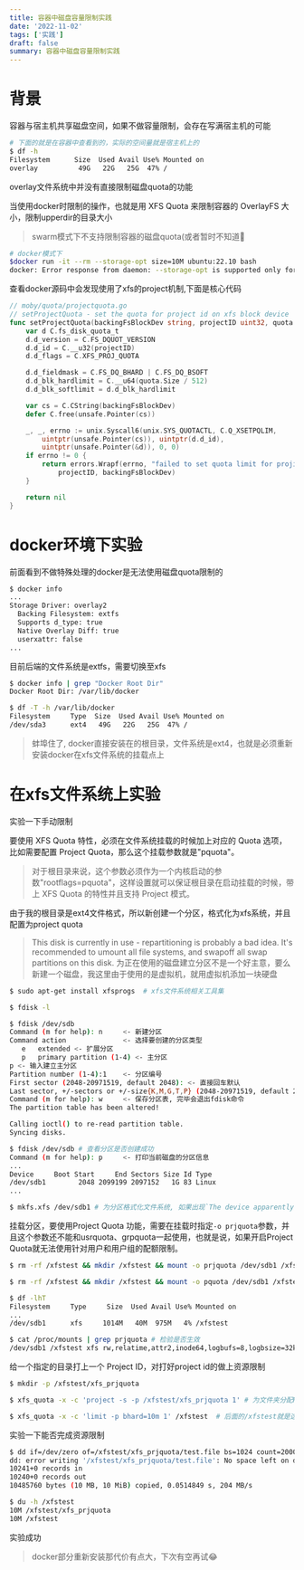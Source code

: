 ```yaml
---
title: 容器中磁盘容量限制实践
date: '2022-11-02'
tags: ['实践']
draft: false
summary: 容器中磁盘容量限制实践
---
```



# 背景

容器与宿主机共享磁盘空间，如果不做容量限制，会存在写满宿主机的可能

```bash
# 下面的就是在容器中查看到的，实际的空间量就是宿主机上的
$ df -h
Filesystem      Size  Used Avail Use% Mounted on
overlay          49G   22G   25G  47% /
```

overlay文件系统中并没有直接限制磁盘quota的功能

当使用docker时限制的操作，也就是用 XFS Quota 来限制容器的 OverlayFS 大小，限制upperdir的目录大小

> swarm模式下不支持限制容器的磁盘quota(或者暂时不知道🤔

```bash
# docker模式下
$docker run -it --rm --storage-opt size=10M ubuntu:22.10 bash
docker: Error response from daemon: --storage-opt is supported only for overlay over xfs with 'pquota' mount option.
```

查看docker源码中会发现使用了xfs的project机制,下面是核心代码

```go
// moby/quota/projectquota.go
// setProjectQuota - set the quota for project id on xfs block device
func setProjectQuota(backingFsBlockDev string, projectID uint32, quota Quota) error {
	var d C.fs_disk_quota_t
	d.d_version = C.FS_DQUOT_VERSION
	d.d_id = C.__u32(projectID)
	d.d_flags = C.XFS_PROJ_QUOTA

	d.d_fieldmask = C.FS_DQ_BHARD | C.FS_DQ_BSOFT
	d.d_blk_hardlimit = C.__u64(quota.Size / 512)
	d.d_blk_softlimit = d.d_blk_hardlimit

	var cs = C.CString(backingFsBlockDev)
	defer C.free(unsafe.Pointer(cs))

	_, _, errno := unix.Syscall6(unix.SYS_QUOTACTL, C.Q_XSETPQLIM,
		uintptr(unsafe.Pointer(cs)), uintptr(d.d_id),
		uintptr(unsafe.Pointer(&d)), 0, 0)
	if errno != 0 {
		return errors.Wrapf(errno, "failed to set quota limit for projid %d on %s",
			projectID, backingFsBlockDev)
	}

	return nil
}
```

# docker环境下实验

前面看到不做特殊处理的docker是无法使用磁盘quota限制的

```bash
$ docker info
...
Storage Driver: overlay2
  Backing Filesystem: extfs
  Supports d_type: true
  Native Overlay Diff: true
  userxattr: false
...
```

目前后端的文件系统是extfs，需要切换至xfs

```bash
$ docker info | grep "Docker Root Dir"
Docker Root Dir: /var/lib/docker

$ df -T -h /var/lib/docker
Filesystem     Type  Size  Used Avail Use% Mounted on
/dev/sda3      ext4   49G   22G   25G  47% /
```

> 蚌埠住了, docker直接安装在的根目录，文件系统是ext4，也就是必须重新安装docker在xfs文件系统的挂载点上

# 在xfs文件系统上实验

实验一下手动限制

要使用 XFS Quota 特性，必须在文件系统挂载的时候加上对应的 Quota 选项，比如需要配置 Project Quota，那么这个挂载参数就是"pquota"。

> 对于根目录来说，这个参数必须作为一个内核启动的参数"rootflags=pquota"，这样设置就可以保证根目录在启动挂载的时候，带上 XFS Quota 的特性并且支持 Project 模式。

由于我的根目录是ext4文件格式，所以新创建一个分区，格式化为xfs系统，并且配置为project quota

> This disk is currently in use - repartitioning is probably a bad idea.
> It's recommended to umount all file systems, and swapoff all swap
> partitions on this disk.
> 为正在使用的磁盘建立分区不是一个好主意，要么新建一个磁盘，我这里由于使用的是虚拟机，就用虚拟机添加一块硬盘

```bash
$ sudo apt-get install xfsprogs  # xfs文件系统相关工具集

$ fdisk -l

$ fdisk /dev/sdb
Command (m for help): n     <- 新建分区
Command action              <- 选择要创建的分区类型
   e   extended <- 扩展分区
   p   primary partition (1-4) <- 主分区
p <- 输入建立主分区
Partition number (1-4):1    <- 分区编号
First sector (2048-20971519, default 2048): <- 直接回车默认
Last sector, +/-sectors or +/-size{K,M,G,T,P} (2048-20971519, default 20971519):     +1G  <-分区大小
Command (m for help): w     <- 保存分区表, 完毕会退出fdisk命令
The partition table has been altered!

Calling ioctl() to re-read partition table.
Syncing disks.

$ fdisk /dev/sdb # 查看分区是否创建成功
Command (m for help): p     <- 打印当前磁盘的分区信息
...
Device     Boot Start     End Sectors Size Id Type
/dev/sdb1        2048 2099199 2097152   1G 83 Linux
...

$ mkfs.xfs /dev/sdb1 # 为分区格式化文件系统, 如果出现`The device apparently does not exist; did you specify it correctly?`,需要重启系统然后格式化
```

挂载分区，要使用Project Quota 功能，需要在挂载时指定`-o prjquota`参数，并且这个参数还不能和usrquota、grpquota一起使用，也就是说，如果开启Project Quota就无法使用针对用户和用户组的配额限制。

```bash
$ rm -rf /xfstest && mkdir /xfstest && mount -o prjquota /dev/sdb1 /xfstest

$ rm -rf /xfstest && mkdir /xfstest && mount -o pquota /dev/sdb1 /xfstest

$ df -lhT
Filesystem     Type     Size  Used Avail Use% Mounted on
...
/dev/sdb1      xfs     1014M   40M  975M   4% /xfstest

$ cat /proc/mounts | grep prjquota # 检验是否生效
/dev/sdb1 /xfstest xfs rw,relatime,attr2,inode64,logbufs=8,logbsize=32k,prjquota 0 0
```

给一个指定的目录打上一个 Project ID，对打好project id的做上资源限制

```bash
$ mkdir -p /xfstest/xfs_prjquota 

$ xfs_quota -x -c 'project -s -p /xfstest/xfs_prjquota 1' # 为文件夹分配ProjectID 1

$ xfs_quota -x -c 'limit -p bhard=10m 1' /xfstest  # 后面的/xfstest就是这个xfs文件系统的挂载点
```

实验一下能否完成资源限制

```bash
$ dd if=/dev/zero of=/xfstest/xfs_prjquota/test.file bs=1024 count=20000  # 20000个1024大小的区块，20m
dd: error writing '/xfstest/xfs_prjquota/test.file': No space left on device
10241+0 records in
10240+0 records out
10485760 bytes (10 MB, 10 MiB) copied, 0.0514849 s, 204 MB/s

$ du -h /xfstest
10M	/xfstest/xfs_prjquota
10M	/xfstest
```

实验成功

> docker部分重新安装那代价有点大，下次有空再试😂

